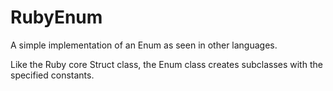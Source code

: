 # RubyEnum
A simple implementation of an Enum as seen in other languages.

Like the Ruby core Struct class, the Enum class creates subclasses with the specified constants.
